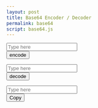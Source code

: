 ```yaml
---
layout: post
title: Base64 Encoder / Decoder
permalink: base64
script: base64.js
---
```


<form id="encode">
  <div class="form-group">
    <div class="row">
      <div class="col-md-10 box"><input type="text" id="plain-value" class="form-control" placeholder="Type here"></div>
      <div class="col-md-2 box"><input type="submit" value="encode" class="btn btn-block btn-primary"></div>
    </div>
  </div>
</form>

<form id="decode">
  <div class="form-group">
    <div class="row">
      <div class="col-md-10 box"><input type="text" id="encoded-value" class="form-control" placeholder="Type here"></div>
      <div class="col-md-2 box"><input type="submit" value="decode" class="btn btn-block btn-primary"></div>
    </div>
  </div>
</form>

<div class="box">
  <div class="row">
    <div class="col-md-10 box"><input type="text" id="result" class="form-control" placeholder="Type here" readonly></div>
    <div class="col-md-2 box"><input type="submit" value="Copy" id="copy" class="btn btn-block btn-primary"></div>
  </div>
</div>
